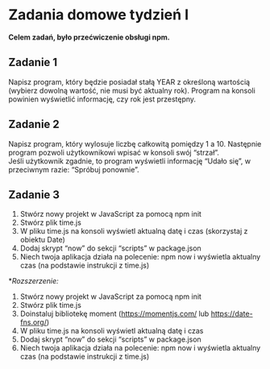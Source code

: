 # Zadania domowe tydzień I

**Celem zadań, było przećwiczenie obsługi npm.**

## Zadanie 1

Napisz program, który będzie posiadał stałą YEAR z określoną wartością (wybierz dowolną wartość, nie musi być aktualny rok).   Program na konsoli powinien wyświetlić informację, czy rok jest przestępny.

## Zadanie 2

Napisz program, który wylosuje liczbę całkowitą pomiędzy 1 a 10. Następnie program pozwoli użytkownikowi wpisać w konsoli swój “strzał”.  
Jeśli użytkownik zgadnie, to program wyświetli informację “Udało się”, w przeciwnym razie: “Spróbuj ponownie”.

## Zadanie 3

1. Stwórz nowy projekt w JavaScript za pomocą npm init
2. Stwórz plik time.js
3. W pliku time.js na konsoli wyświetl aktualną datę i czas (skorzystaj z obiektu Date)
4. Dodaj skrypt “now” do sekcji “scripts” w package.json
5. Niech twoja aplikacja działa na polecenie: npm now i wyświetla aktualny czas (na podstawie instrukcji z time.js)

**Rozszerzenie:*

1. Stwórz nowy projekt w JavaScript za pomocą npm init
2. Stwórz plik time.js
3. Doinstaluj bibliotekę moment (https://momentjs.com/ lub https://date-fns.org/)
4. W pliku time.js na konsoli wyświetl aktualną datę i czas
5. Dodaj skrypt “now” do sekcji “scripts” w package.json
6. Niech twoja aplikacja działa na polecenie: npm now i wyświetla aktualny czas (na podstawie instrukcji z time.js)
